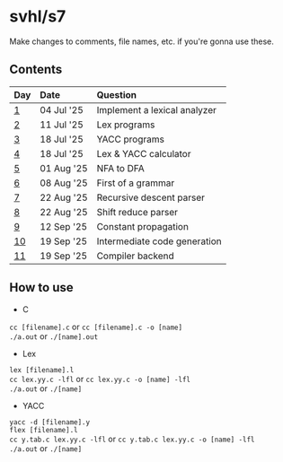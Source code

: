 # svhl/s7

Make changes to comments, file names, etc. if you're gonna use these.

## Contents

| Day                                                       | Date      | Question                              |
| :-                                                        | :-        | :-                                    |
| [1](https://github.com/svhl/s7/tree/main/day-01)          | 04 Jul '25| Implement a lexical analyzer          |
| [2](https://github.com/svhl/s7/tree/main/day-02)          | 11 Jul '25| Lex programs                          |
| [3](https://github.com/svhl/s7/tree/main/day-03)          | 18 Jul '25| YACC programs                         |
| [4](https://github.com/svhl/s7/tree/main/day-04)          | 18 Jul '25| Lex & YACC calculator                 |
| [5](https://github.com/svhl/s7/tree/main/day-05)          | 01 Aug '25| NFA to DFA                            |
| [6](https://github.com/svhl/s7/tree/main/day-06)          | 08 Aug '25| First of a grammar                    |
| [7](https://github.com/svhl/s7/tree/main/day-07)          | 22 Aug '25| Recursive descent parser              |
| [8](https://github.com/svhl/s7/tree/main/day-08)          | 22 Aug '25| Shift reduce parser                   |
| [9](https://github.com/svhl/s7/tree/main/day-09)          | 12 Sep '25| Constant propagation                  |
| [10](https://github.com/svhl/s7/tree/main/day-10)         | 19 Sep '25| Intermediate code generation          |
| [11](https://github.com/svhl/s7/tree/main/day-11)         | 19 Sep '25| Compiler backend                      |

## How to use

- C

`cc [filename].c` or `cc [filename].c -o [name]`\
`./a.out` or `./[name].out`

- Lex

`lex [filename].l`\
`cc lex.yy.c -lfl` or `cc lex.yy.c -o [name] -lfl`\
`./a.out` or `./[name]`

- YACC

`yacc -d [filename].y`\
`flex [filename].l`\
`cc y.tab.c lex.yy.c -lfl` or `cc y.tab.c lex.yy.c -o [name] -lfl`\
`./a.out` or `./[name]`
